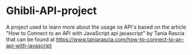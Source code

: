 # Ghibli-API-project
A project used to learn more about the usage os API's based on the article "How to Connect to an API with JavaScript api javascript" by  Tania Rascia  that can be found at https://www.taniarascia.com/how-to-connect-to-an-api-with-javascript
